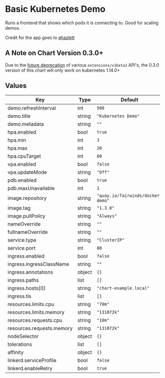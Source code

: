 # Basic Kubernetes Demo

Runs a frontend that shows which pods it is connecting to.  Good for scaling demos.

Credit for the app goes to [ehazlett](https://github.com/ehazlett/docker-demo)

## A Note on Chart Version 0.3.0+

Due to the [future deprecation](https://kubernetes.io/blog/2019/07/18/api-deprecations-in-1-16/) of various `extensions/v1beta1` API's, the 0.3.0 version of this chart will only work on kubernetes 1.14.0+

## Values

| Key | Type | Default | Description |
|-----|------|---------|-------------|
| demo.refreshInterval | int | `500` |  |
| demo.title | string | `"Kubernetes Demo"` |  |
| demo.metadata | string | `""` |  |
| hpa.enabled | bool | `true` |  |
| hpa.min | int | `3` |  |
| hpa.max | int | `20` |  |
| hpa.cpuTarget | int | `60` |  |
| vpa.enabled | bool | `false` |  |
| vpa.updateMode | string | `"Off"` |  |
| pdb.enabled | bool | `true` |  |
| pdb.maxUnavailable | int | `1` |  |
| image.repository | string | `"quay.io/fairwinds/docker-demo"` |  |
| image.tag | string | `"1.3.0"` |  |
| image.pullPolicy | string | `"Always"` |  |
| nameOverride | string | `""` |  |
| fullnameOverride | string | `""` |  |
| service.type | string | `"ClusterIP"` |  |
| service.port | int | `80` |  |
| ingress.enabled | bool | `false` |  |
| ingress.ingressClassName | string | `""` |  |
| ingress.annotations | object | `{}` |  |
| ingress.paths | list | `[]` |  |
| ingress.hosts[0] | string | `"chart-example.local"` |  |
| ingress.tls | list | `[]` |  |
| resources.limits.cpu | string | `"70m"` |  |
| resources.limits.memory | string | `"131072k"` |  |
| resources.requests.cpu | string | `"10m"` |  |
| resources.requests.memory | string | `"131072k"` |  |
| nodeSelector | object | `{}` |  |
| tolerations | list | `[]` |  |
| affinity | object | `{}` |  |
| linkerd.serviceProfile | bool | `false` |  |
| linkerd.enableRetry | bool | `true` |  |
